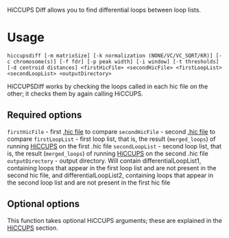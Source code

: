 HiCCUPS Diff allows you to find differential loops between loop lists.

# Usage #
```
hiccupsdiff [-m matrixSize] [-k normalization (NONE/VC/VC_SQRT/KR)] [-c chromosome(s)] [-f fdr] [-p peak width] [-i window] [-t thresholds] [-d centroid distances] <firstHicFile> <secondHicFile> <firstLoopList> <secondLoopList> <outputDirectory>
```

HiCCUPSDiff works by checking the loops called in each hic file on the other; it checks them by again calling HiCCUPS.  

## Required options ##
`firstHicFile` - first [.hic file](Data) to compare
`secondHicFile` - second [.hic file](Data) to compare
`firstLoopList` - first loop list, that is, the result (`merged_loops`) of running [HiCCUPS](HiCCUPS) on the first .hic file
`secondLoopList` - second loop list, that is, the result (`merged_loops`) of running [HiCCUPS](HiCCUPS) on the second .hic file
`outputDirectory` - output directory. Will contain differentialLoopList1, containing loops that appear in the first loop list and are not present in the second hic file, and differentialLoopList2, containing loops that appear in the second loop list and are not present in the first hic file

## Optional options ##
This function takes optional HiCCUPS arguments; these are explained in the [HiCCUPS](HiCCUPS) section.